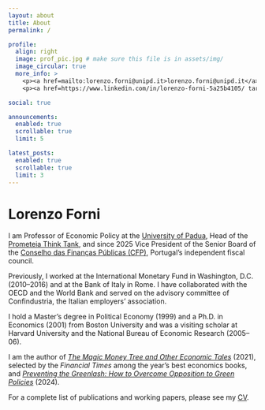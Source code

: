 ```yaml
---
layout: about
title: About
permalink: /

profile:
  align: right
  image: prof_pic.jpg # make sure this file is in assets/img/
  image_circular: true
  more_info: >
    <p><a href=mailto:lorenzo.forni@unipd.it>lorenzo.forni@unipd.it</a></p>
    <p><a href=https://www.linkedin.com/in/lorenzo-forni-5a25b4105/ target="_blank" rel="noopener">LinkedIn</a></p>

social: true

announcements:
  enabled: true
  scrollable: true
  limit: 5

latest_posts:
  enabled: true
  scrollable: true
  limit: 3
---
```


# Lorenzo Forni

I am Professor of Economic Policy at the <a href=https://www.unipd.it/en target="_blank" rel="noopener">University of Padua</a>, Head of the <a href=https://www.prometeia.it/en target="_blank" rel="noopener">Prometeia Think Tank</a>, and since 2025 Vice President of the Senior Board of the <a href=https://www.cfp.pt/ target="_blank" rel="noopener">Conselho das Finanças Públicas (CFP)</a>, Portugal’s independent fiscal council.

Previously, I worked at the International Monetary Fund in Washington, D.C. (2010–2016) and at the Bank of Italy in Rome. I have collaborated with the OECD and the World Bank and served on the advisory committee of Confindustria, the Italian employers’ association.

I hold a Master’s degree in Political Economy (1999) and a Ph.D. in Economics (2001) from Boston University and was a visiting scholar at Harvard University and the National Bureau of Economic Research (2005–06).

I am the author of *<a href=https://www.amazon.com/Magic-Money-Other-Economic-Tales/dp/1788213653 target="_blank" rel="noopener">The Magic Money Tree and Other Economic Tales</a>* (2021), selected by the *Financial Times* among the year’s best economics books, and *<a href=https://www.amazon.com/Preventing-Greenlash-Overcome-Opposition-Policies-ebook/dp/B0CW1DMDLJ target="_blank" rel="noopener">Preventing the Greenlash: How to Overcome Opposition to Green Policies</a>* (2024).

For a complete list of publications and working papers, please see my <a href="/assets/pdf/lorenzo-forni-cv.pdf" target="_blank" rel="noopener">CV</a>.


